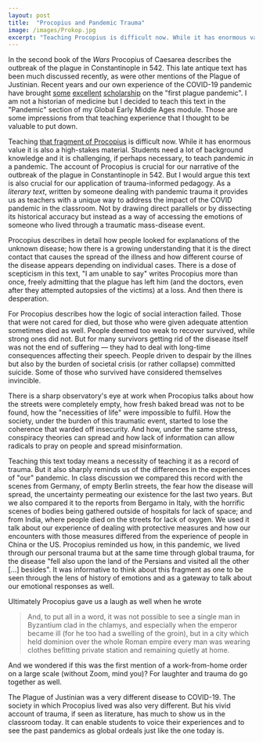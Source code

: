 ```yaml
---
layout: post
title:  "Procopius and Pandemic Trauma"
image: /images/Prokop.jpg
excerpt: "Teaching Procopius is difficult now. While it has enormous value it is also a high-stakes material today. But his account is also crucial for our application of trauma-informed pedagogy. As a *literary text*, written by someone dealing with pandemic trauma it provides us with a unique way to address the impact of the COVID pandemic."
---
```


In the second book of the *Wars* Procopius of Caesarea describes the outbreak of the plague in Constantinople in 542. This late antique text has been much discussed recently, as were other mentions of the Plague of Justinian. Recent years and our own experience of the COVID-19 pandemic have brought [some](https://eidolon.pub/when-numbers-dont-count-56a2b3c3d07) [excellent](https://academic.oup.com/past/advance-article-abstract/doi/10.1093/pastj/gtab024/6427314) [scholarship](https://doi.org/10.1093/ahr/rhaa510) on the "first plague pandemic". I am not a historian of medicine but I decided to teach this text in the "Pandemic" section of my Global Early Middle Ages module. Those are some impressions from that teaching experience that I thought to be valuable to put down.

Teaching [that fragment of Procopius](https://sourcebooks.fordham.edu/source/542procopius-plague.asp) is difficult now. While it has enormous value it is also a high-stakes material. Students need a lot of background knowledge and it is challenging, if perhaps necessary, to teach pandemic *in* a pandemic. The account of Procopius is crucial for our narrative of the outbreak of the plague in Constantinople in 542. But I would argue this text is also crucial for our application of trauma-informed pedagogy. As a *literary text*, written by someone dealing with pandemic trauma it provides us as teachers with a unique way to address the impact of the COVID pandemic in the classroom. Not by drawing direct parallels or by dissecting its historical accuracy but instead as a way of accessing the emotions of someone who lived through a traumatic mass-disease event.

Procopius describes in detail how people looked for explanations of the unknown disease; how there is a growing understanding that it is the direct contact that causes the spread of the illness and how different course of the disease appears depending on individual cases. There is a dose of scepticism in this text, "I am unable to say" writes Procopius more than once, freely admitting that the plague has left him (and the doctors, even after they attempted autopsies of the victims) at a loss. And then there is desperation.

For Procopius describes how the logic of social interaction failed. Those that were not cared for died, but those who were given adequate attention sometimes died as well. People deemed too weak to recover survived, while strong ones did not. But for many survivors getting rid of the disease itself was not the end of suffering — they had to deal with long-time consequences affecting their speech. People driven to despair by the illnes but also by the burden of societal crisis (or rather collapse) committed suicide. Some of those who survived have considered themselves invincible.

There is a sharp observatory's eye at work when Procopius talks about how the streets were completely empty, how fresh baked bread was not to be found, how the "necessities of life" were impossible to fulfil. How the society, under the burden of this traumatic event, started to lose the coherence that warded off insecurity. And how, under the same stress, conspiracy theories can spread and how lack of information can allow radicals to pray on people and spread misinformation.

Teaching this text today means a necessity of teaching it as a record of trauma. But it also sharply reminds us of the differences in the experiences of "our" pandemic. In class discussion we compared this record with the scenes from Germany, of empty Berlin streets, the fear how the disease will spread, the uncertainty permeating our existence for the last two years. But we also compared it to the reports from Bergamo in Italy, with the horrific scenes of bodies being gathered outside of hospitals for lack of space; and from India, where people died on the streets for lack of oxygen. We used it talk about our experience of dealing with protective measures and how our encounters with those measures differed from the experience of people in China or the US. Procopius reminded us how, in this pandemic, we lived through our personal trauma but at the same time through global trauma, for the disease "fell also upon the land of the Persians and visited all the other [...] besides". It was informative to think about this fragment as one to be seen through the lens of history of emotions and as a gateway to talk about our emotional responses as well.

Ultimately Procopius gave us a laugh as well when he wrote 

> And, to put all in a word, it was not possible to see a single man in Byzantium clad in the chlamys, and especially when the emperor became ill (for he too had a swelling of the groin), but in a city which held dominion over the whole Roman empire every man was wearing clothes befitting private station and remaining quietly at home.

And we wondered if this was the first mention of a work-from-home order on a large scale (without Zoom, mind you)? For laughter and trauma do go together as well.

The Plague of Justinian was a very different disease to COVID-19. The society in which Procopius lived was also very different. But his vivid account of trauma, if seen as literature, has much to show us in the classroom today. It can enable students to voice their experiences and to see the past pandemics as global ordeals just like the one today is.
